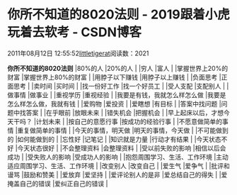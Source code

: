 
# 你所不知道的8020法则 - 2019跟着小虎玩着去软考 - CSDN博客

2011年08月12日 12:55:52[littletigerat](https://me.csdn.net/littletigerat)阅读数：2021


**你所不知道的8020法则**
|80%的人
|20%的人
|
|穷人
|富人
|
|掌握世界上20%的财富
|掌握世界上80%的财富
|
|用脖子以下赚钱
|用脖子以上赚钱
|
|负面思考
|正面思考
|
|卖时间
|买时间
|
|找一份好工作
|找一个好员工
|
|受人支配
|支配别人
|
|做事情
|做事业
|
|重视学历
|重视经验
|
|我要是有钱，我就怎么样怎么做
|我要是怎么样怎么做，我就有钱
|
|爱购物
|爱投资
|
|爱瞎想
|有目标
|
|答案中找问题
|问题中找答案
|
|在乎眼前
|放眼未来
|
|错失机会
|把握机会
|
|早上起床以后，才想今天干吗？
|计划未来
|
|按自己的意愿行事
|按成功的经验行事
|
|不愿意做简单的事情
|重复做简单的事情
|
|今天的事情，明天做
|明天的事情，今天做
|
|不可能做到的
|如何能做到的
|
|忘性好
|记笔记
|
|知识就是力量
|行动才有结果
|
|今天状态不好
|今天状态很好
|
|不会整理资料
|会整理资料
|
|受以前失败的影响
|相信以后会成功
|
|受失败人的影响
|受成功人的影响
|
|抱怨周围学习、生活、工作环境
|主动适应周围学习、生活、工作环境
|
|改变别人
|改变自己
|
|爱生气
|爱争气
|
|批评和谩骂
|鼓励和赞美
|
|爱放弃
|爱坚持
|
|爱评论别人的是非
|爱总结自己的得失
|
|爱掩盖自己的错误
|爱纠正自己的错误
|

